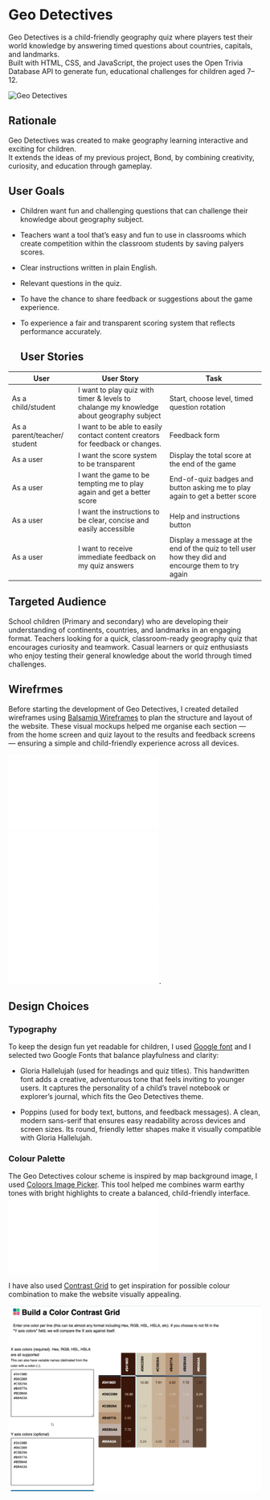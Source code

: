 #  Geo Detectives
Geo Detectives is a child-friendly geography quiz where players test their world knowledge by answering timed questions about countries, capitals, and landmarks.  
Built with HTML, CSS, and JavaScript, the project uses the Open Trivia Database API to generate fun, educational challenges for children aged 7–12.

![Geo Detectives](docs/responsive-geo.png)

## Rationale
Geo Detectives was created to make geography learning interactive and exciting for children.  
It extends the ideas of my previous project, Bond, by combining creativity, curiosity, and education through gameplay.

## User Goals
- Children want fun and challenging questions that can challenge their knowledge about geography subject.
- Teachers want a tool that’s easy and fun to use in classrooms which create competition within the classroom students by saving palyers scores.
- Clear instructions written in plain English.
- Relevant questions in the quiz.
- To have the chance to share feedback or suggestions about the game experience.
- To experience a fair and transparent scoring system that reflects performance accurately.


  ## User Stories
| User | User Story | Task |
|----|-------------|-----------------------------|
| As a child/student| I want to play quiz with timer & levels to chalange my knowledge about geography subject| Start, choose level, timed question rotation |
| As a parent/teacher/ student | I want to be able to easily contact content creators for feedback or changes. |  Feedback form |
| As a user | I want the score system to be transparent| Display the total score at the end of the game |
| As a user| I want the game to be tempting me to play again and get a better score | End-of-quiz badges and button asking me to play again to get a better score|
| As a user | I want the instructions to be clear, concise and easily accessible| Help and instructions button |
| As a user | I want to receive immediate feedback on my quiz answers| Display a message at the end of the quiz to tell user how they did and encourge them to try again| 

## Targeted Audience
School children (Primary and secondary) who are developing their understanding of continents, countries, and landmarks in an engaging format.
Teachers  looking for a quick, classroom-ready geography quiz that encourages curiosity and teamwork.
Casual learners or quiz enthusiasts who enjoy testing their general knowledge about the world through timed challenges.

## Wirefrmes
Before starting the development of Geo Detectives, I created detailed wireframes using [Balsamiq Wireframes](https://balsamiq.com/) to plan the structure and layout of the website.
These visual mockups helped me organise each section — from the home screen and quiz layout to the results and feedback screens — ensuring a simple and child-friendly experience across all devices.

![Phone Wireframe](docs/phone-wireframe.pdf)<br>
![Ipad Wireframe](docs/ipad-wireframe.pdf)<br>
![Desktop Wireframe](docs/desktop-wireframe.pdf).<br>

## Design Choices
### Typography

To keep the design fun yet readable for children, I used [Google font](https://fonts.google.com/selection) and I selected two Google Fonts that balance playfulness and clarity:
 - Gloria Hallelujah (used for headings and quiz titles).
This handwritten font adds a creative, adventurous tone that feels inviting to younger users. It captures the personality of a child’s travel notebook or explorer’s journal, which fits the Geo Detectives theme.

- Poppins (used for body text, buttons, and feedback messages).
A clean, modern sans-serif that ensures easy readability across devices and screen sizes. Its round, friendly letter shapes make it visually compatible with Gloria Hallelujah.

### Colour Palette

The Geo Detectives colour scheme is inspired by map background image, I used [Coloors Image Picker](https://coolors.co/image-picker). This tool helped me combines warm earthy tones with bright highlights to create a balanced, child-friendly interface.
![Color Scheme](palette.pdf)

I have also used [Contrast Grid](https://contrastgrid.com/?xAxisData=%255B%257B%2522color%2522%253A%2522%252334190D%2522%257D%252C%257B%2522color%2522%253A%2522%2523D6CDB9%2522%257D%252C%257B%2522color%2522%253A%2522%2523C5B29A%2522%257D%252C%257B%2522color%2522%253A%2522%2523B4977A%2522%257D%252C%257B%2522color%2522%253A%2522%2523BEB0A8%2522%257D%252C%257B%2522color%2522%253A%2522%2523604A3A%2522%257D%255D) to get inspiration for possible colour combination to make the website visually appealing.


![Contrast Grid](docs/contrast-grid-color.png)












  




